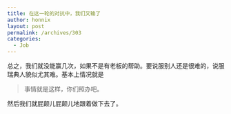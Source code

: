 ```yaml
---
title: 在这一轮的对抗中，我们又输了
author: honnix
layout: post
permalink: /archives/303
categories:
  - Job
---
```

总之，我们就没能赢几次，如果不是有老板的帮助。要说服别人还是很难的，说服瑞典人貌似尤其难。基本上情况就是

> 事情就是这样，你们照办吧。

然后我们就屁颠儿屁颠儿地跟着做下去了。